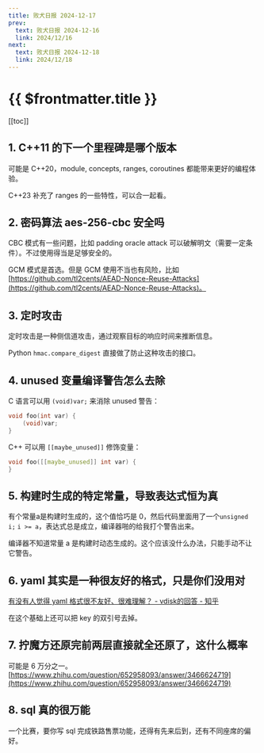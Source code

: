 ```yaml
---
title: 败犬日报 2024-12-17
prev:
  text: 败犬日报 2024-12-16
  link: 2024/12/16
next:
  text: 败犬日报 2024-12-18
  link: 2024/12/18
---
```


# {{ $frontmatter.title }}

[[toc]]

## 1. C++11 的下一个里程碑是哪个版本

可能是 C++20，module, concepts, ranges, coroutines 都能带来更好的编程体验。

C++23 补充了 ranges 的一些特性，可以合一起看。

## 2. 密码算法 aes-256-cbc 安全吗

CBC 模式有一些问题，比如 padding oracle attack 可以破解明文（需要一定条件）。不过使用得当是足够安全的。

GCM 模式是首选。但是 GCM 使用不当也有风险，比如 [https://github.com/tl2cents/AEAD-Nonce-Reuse-Attacks](https://github.com/tl2cents/AEAD-Nonce-Reuse-Attacks)。

## 3. 定时攻击

定时攻击是一种侧信道攻击，通过观察目标的响应时间来推断信息。

Python `hmac.compare_digest` 直接做了防止这种攻击的接口。

## 4. unused 变量编译警告怎么去除

C 语言可以用 `(void)var;` 来消除 unused 警告：

```c
void foo(int var) {
    (void)var;
}
```

C++ 可以用 `[[maybe_unused]]` 修饰变量：

```cpp
void foo([[maybe_unused]] int var) {
}
```

## 5. 构建时生成的特定常量，导致表达式恒为真

有个常量a是构建时生成的，这个值恰巧是 0，然后代码里面用了一个`unsigned i;` `i >= a`，表达式总是成立，编译器啪的给我打个警告出来。

编译器不知道常量 a 是构建时动态生成的。这个应该没什么办法，只能手动不让它警告。

## 6. yaml 其实是一种很友好的格式，只是你们没用对

[有没有人觉得 yaml 格式很不友好、很难理解？ - vdisk的回答 - 知乎](https://www.zhihu.com/question/65280152/answer/49402800553)

在这个基础上还可以把 key 的双引号去掉。

## 7. 拧魔方还原完前两层直接就全还原了，这什么概率

可能是 6 万分之一。[https://www.zhihu.com/question/652958093/answer/3466624719](https://www.zhihu.com/question/652958093/answer/3466624719)

## 8. sql 真的很万能

一个比赛，要你写 sql 完成铁路售票功能，还得有先来后到，还有不同座席的偏好。
